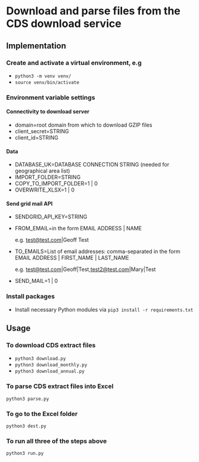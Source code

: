 # Download and parse files from the CDS download service

## Implementation

### Create and activate a virtual environment, e.g

  - `python3 -m venv venv/`
  - `source venv/bin/activate`

### Environment variable settings

#### Connectivity to download server

- domain=root domain from which to download GZIP files
- client_secret=STRING
- client_id=STRING

#### Data

- DATABASE_UK=DATABASE CONNECTION STRING (needed for geographical area list)
- IMPORT_FOLDER=STRING
- COPY_TO_IMPORT_FOLDER=1 | 0
- OVERWRITE_XLSX=1 | 0

#### Send grid mail API

- SENDGRID_API_KEY=STRING
- FROM_EMAIL=in the form EMAIL ADDRESS | NAME

  e.g. test@test.com|Geoff Test

- TO_EMAILS=List of email addresses: comma-separated in the form EMAIL ADDRESS | FIRST_NAME | LAST_NAME

  e.g. test@test.com|Geoff|Test,test2@test.com|Mary|Test

- SEND_MAIL=1 | 0

### Install packages

- Install necessary Python modules via `pip3 install -r requirements.txt`

## Usage

### To download CDS extract files
- `python3 download.py`
- `python3 download_monthly.py`
- `python3 download_annual.py`

### To parse CDS extract files into Excel
`python3 parse.py`

### To go to the Excel folder
`python3 dest.py`

### To run all three of the steps above
`python3 run.py`
